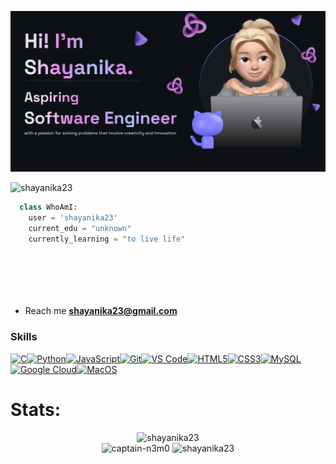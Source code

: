 ![Header](./Shayanika.png)






<p align="left"> <img src="https://visitor-badge.laobi.icu/badge?page_id=shayanika23.shayanika23" alt="shayanika23" /> </p>


```python
  class WhoAmI:
    user = 'shayanika23'
    current_edu = "unknown"
    currently_learning = "to live life"
    
    
	
	
	
 ```

- Reach me **shayanika23@gmail.com**



### Skills

<p align="left">
<a href="https://docs.microsoft.com/en-us/cpp/?view=msvc-170" target="_blank" rel="noreferrer"><img src="https://raw.githubusercontent.com/danielcranney/readme-generator/main/public/icons/skills/c-colored.svg" width="36" height="36" alt="C" /></a><a href="https://www.python.org/" target="_blank" rel="noreferrer"><img src="https://raw.githubusercontent.com/danielcranney/readme-generator/main/public/icons/skills/python-colored.svg" width="36" height="36" alt="Python" /></a><a href="https://developer.mozilla.org/en-US/docs/Web/JavaScript" target="_blank" rel="noreferrer"><img src="https://raw.githubusercontent.com/danielcranney/readme-generator/main/public/icons/skills/javascript-colored.svg" width="36" height="36" alt="JavaScript" /></a><a href="https://git-scm.com/" target="_blank" rel="noreferrer"><img src="https://raw.githubusercontent.com/danielcranney/readme-generator/main/public/icons/skills/git-colored.svg" width="36" height="36" alt="Git" /></a><a href="https://code.visualstudio.com/" target="_blank" rel="noreferrer"><img src="https://raw.githubusercontent.com/danielcranney/readme-generator/main/public/icons/skills/visualstudiocode.svg" width="36" height="36" alt="VS Code" /></a><a href="https://developer.mozilla.org/en-US/docs/Glossary/HTML5" target="_blank" rel="noreferrer"><img src="https://raw.githubusercontent.com/danielcranney/readme-generator/main/public/icons/skills/html5-colored.svg" width="36" height="36" alt="HTML5" /></a><a href="https://www.w3.org/TR/CSS/#css" target="_blank" rel="noreferrer"><img src="https://raw.githubusercontent.com/danielcranney/readme-generator/main/public/icons/skills/css3-colored.svg" width="36" height="36" alt="CSS3" /></a><a href="https://www.mysql.com/" target="_blank" rel="noreferrer"><img src="https://raw.githubusercontent.com/danielcranney/readme-generator/main/public/icons/skills/mysql-colored.svg" width="36" height="36" alt="MySQL" /></a><a href="https://cloud.google.com/" target="_blank" rel="noreferrer"><img src="https://raw.githubusercontent.com/danielcranney/readme-generator/main/public/icons/skills/googlecloud-colored.svg" width="36" height="36" alt="Google Cloud" /></a><a href="https://apple.com" target="_blank" rel="noreferrer"><img src="https://raw.githubusercontent.com/danielcranney/readme-generator/main/public/icons/skills/macos-colored-dark.svg" width="36" height="36" alt="MacOS" /></a>
</p>

<h1>Stats:</h1>
<div align=center>
<img src="https://github-readme-stats.vercel.app/api/top-langs?username=shayanika23&show_icons=true&locale=en&layout=compact&theme=great-gatsby&hide_border=true" alt="shayanika23" />
</div>
<div align=center>
<img src="https://github-readme-streak-stats.herokuapp.com/?user=shayanika23&theme=great-gatsby&hide_border=true" alt="captain-n3m0" />&nbsp;<img src="https://github-readme-stats.vercel.app/api?username=shayanika23&show_icons=true&locale=en&theme=great-gatsby&hide_border=true" alt="shayanika23" />
</div>
